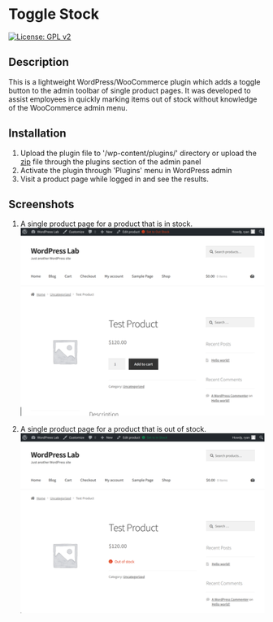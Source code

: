 
# Toggle Stock
 [![License: GPL v2](https://img.shields.io/badge/License-GPL%20v2-blue.svg)](https://www.gnu.org/licenses/gpl-2.0.html)
 

## Description
This is a lightweight WordPress/WooCommerce plugin which adds a toggle button to the admin toolbar of single product pages. It was developed to assist employees in quickly marking items out of stock without knowledge of the WooCommerce admin menu.


## Installation
 1. Upload the plugin file to '/wp-content/plugins/' directory or upload the [zip](https://github.com/d0n601/toggle-stock/archive/master.zip) file through the plugins section of the admin panel
 2. Activate the plugin through 'Plugins' menu in WordPress admin
 3. Visit a product page while logged in and see the results.


## Screenshots
 1. A single product page for a product that is in stock.
 ![toggle-product-to-out-stock](https://raw.githubusercontent.com/d0n601/toggle-stock/master/images/screenshot-1.png)
 
 
 2. A single product page for a product that is out of stock.
 ![toggle-product-to-in-stock](https://raw.githubusercontent.com/d0n601/toggle-stock/master/images/screenshot-2.png)
